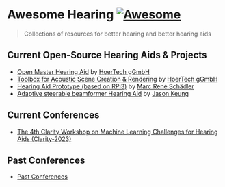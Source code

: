 <!-- lint ignore awesome-git-repo-age -->

# Awesome Hearing [![Awesome](https://cdn.rawgit.com/sindresorhus/awesome/d7305f38d29fed78fa85652e3a63e154dd8e8829/media/badge.svg)](https://github.com/sindresorhus/awesome)

<!-- Uncomment the awesome badge when the repository is added to awesome main list.
[![Awesome](https://awesome.re/badge-flat.svg)](https://awesome.re)
-->

> Collections of resources for better hearing and better hearing aids

## Current Open-Source Hearing Aids & Projects

- [Open Master Hearing Aid](https://github.com/HoerTech-gGmbH/openMHA) by [HoerTech gGmbH](http://www.hoertech.de/)
- [Toolbox for Acoustic Scene Creation & Rendering](https://github.com/HoerTech-gGmbH/tascar) by [HoerTech gGmbH](http://www.hoertech.de/)
- [Hearing Aid Prototype (based on RPi3)](https://github.com/m-r-s/hearingaid-prototype) by [Marc René Schädler](https://vibrosonic.de)
- [Adaptive steerable beamformer Hearing Aid](https://github.com/Jk4818/openMHA-HA-System) by [Jason Keung](http://jkeung.tech/)

## Current Conferences

- [The 4th Clarity Workshop on Machine Learning Challenges for Hearing Aids (Clarity-2023)](https://claritychallenge.org/clarity2023-workshop/)

## Past Conferences

- [Past Conferences](ARCHIVE.md#Conferences)
